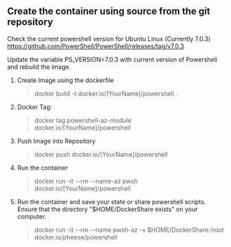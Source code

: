 ## Create the container using source from the git repository

Check the current powershell version for Ubuntu Linux (Currently 7.0.3)
https://github.com/PowerShell/PowerShell/releases/tag/v7.0.3

Update the variable PS_VERSION=7.0.3 with current version of Powershell and rebuild the image.

1. Create Image using the dockerfile
    > docker build -t docker.io/[YourName]/powershell .

2. Docker Tag:
    >docker tag powershell-az-module docker.io/[YourName]/powershell

3. Push Image into Repository
    >docker push docker.io/[YourName]/powershell

4. Run the container
    >docker run -it --rm --name-az pwsh docker.io/[YourName]/powershell

5. Run the container and save your state or share powershell scripts. Ensure that the directory "$HOME/DockerShare exists" on your computer.
    >docker run -it --rm --name pwsh-az -v $HOME/DockerShare:/root docker.io/pheese/powershell
